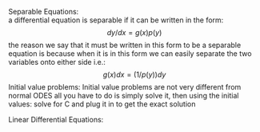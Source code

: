 Separable Equations: \
a differential equation is separable if it can be written in the form: 
$$
dy/dx = g(x)p(y)
$$
the reason we say that it must be written in this form to be a separable equation is because when it is in this form we can easily separate the two variables onto either side i.e.:
$$
g(x)dx = (1/p(y))  dy
$$
Initial value problems: 
Initial value problems are not very different from normal ODES all you have to do is simply solve it, then using the initial values: solve for C and plug it in to get the exact solution

Linear Differential Equations: 
